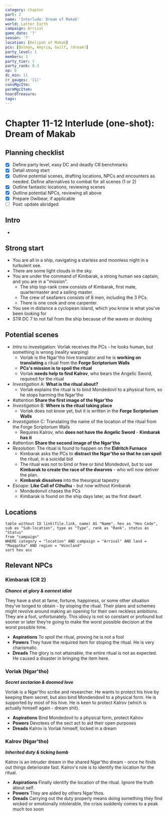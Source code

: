 ```yaml
---
category: chapter
part: 2
name: 'Interlude: Dream of Makab'
world: Latter Earth
campaign: Arrival
game_date: '?'
season: '?'
location: [Kelipah of Makab]
pcs: [Dolman, Amyria, Guilf, (dream)]
party_level: 1
members: 3
party_tier: 1
party_rank: 0.3
xp: 0
dc_min: 11
cr_gauges: '[1]'
consMgcItm: 
permMgcItem: 
hoardTreasure: 
tags: 
---
```


# Chapter 11-12 Interlude (one-shot): Dream of Makab

## Planning checklist

- [x] Define party level, easy DC and deadly CR benchmarks
- [x] Detail strong start
- [x] Outline potential scenes, drafting locations, NPCs and encounters as needed. Define alternatives to combat for all scenes (1 or 2)
- [x] Outline fantastic locations, reviewing scenes
- [x] Outline potential NPCs, reviewing all above
- [x] Prepare Owlbear, if applicable
- [ ] Post: update abridged

## Intro

- 

## Strong start

- You are all in a ship, navigating a starless and moonless night in a turbulent see.
- There are some light clouds in the sky.
- You are under the command of Kimbarak, a strong human sea captain, and you are in a "mission".
	- The ship top-rank crew consists of Kimbarak, first mate, quartermaster and a sailing master.
	- The crew of seafarers consists of 8 men, including the 3 PCs.
	- There is one cook and one carpenter.
- You see in distance a cyclopean island, which you know is what you've been looking for
- STR DC 7 to not fall from the ship because of the waves or docking

## Potential scenes

- *Intro* to investigation: Vorlak receives the PCs - he looks human, but something is wrong (reality warping)
	- Vorlak is the Ngar'tho hive translator and he is **working on translating** a ritual from the **Forge Scriptorium Walls**
	- **PCs's mission is to spoil the ritual**
	- Vorlak **needs help to find Kalrov**, who bears the Angelic Sword, required for the ritual 
- *Investigation* A: **What is the ritual about?**
	- Vorlak explains the ritual is to bind Mondedovil to a physical form, so he stops harming the Ngar'tho
- #attention **Share the first image of the Ngar'tho**
- *Investigation* B: **Where is the ritual taking place**
	- Vorlak does not know yet, but it is written in the **Forge Scriptorium Walls**
- *Investigation* C: Translating the name of the location of the ritual from the Forge Scriptorium Walls
	- Requires Kalrov, who **does not have the Angelic Sword** - **Kimbarak has it**
- #attention **Share the second image of the Ngar'tho**
- *Resolution*: The ritual is found to happen on the **Eldritch Furnace**
	- Kimbarak asks the PCs to **distract the Ngar'tho so that he can spoil** the ritual, in a suicidal bid
	- The ritual was not to bind or free or bind Mondedovil, but to use **Kimbarak to create the race of the dwarves** - who will now deliver the plan.
	- **Kimbarak dissolves** into the theurgical tapestry
- *Escape*: **Like Call of Cthulhu** - but now without Kimbarak
	- Mondedonvil chases the PCs
	- Kimbarak is found on the ship days later, as the first dwarf.

## Locations

```dataview
table without ID link(file.link, name) AS "Name", hex as "Hex Code", sub as "Sub-location", type as "Type", rank as "Rank", status as "Status"
from "campaign"
WHERE category = "location" AND campaign = "Arrival" AND land = "Maqqatba" AND region = "Hincland"
sort hex asc
```

## Relevant NPCs

### Kimbarak (CR 2)
***Chance at glory & earnest idiot***

They have a shot at fame, fortune, happiness, or some other situation they’ve longed to obtain - by stoping the ritual. Their plans and schemes might revolve around making an opening for their own reckless ambitions. They are a fool, unfortunately. This idiocy is not so constant or profound but sooner or later they’re going to make the worst possible decision at the worst possible time.

- **Aspirations** To spoil the ritual, proving he is not a fool
- **Powers** They have the required item for stoping the ritual. He is very charismatic.
- **Dreads** The glory is not attainable, the entire ritual is not as expected. He caused a disaster in bringing the item here.

### Vorlak (Ngar'tho)
***Secret sectarian & doomed love***

Vorlak is a Ngar'tho scribe and researcher. He wants to protect his hive by keeping them secret, but also bind Mondendovil to a physical form. He is supported by most of his hive. He is keen to protect Kalrov (which is actually himself again - dream shit).

- **Aspirations** Bind Mondedovil to a physical form, protect Kalrov
- **Powers** Devotees of the sect act to aid their open purposes
- **Dreads** Kalrov is Vorlak himself, locked in a dream

### Kalrov (Ngar'tho)
***Inherited duty & ticking bomb***

Kalrov is an intruder dream in the shared Ngar'tho dream - once he finds out things deteriorate fast. Kalrov's role is to identify the location for the ritual.

- **Aspirations** Finally identify the location of the ritual. Ignore the truth about self.
- **Powers** They are aided by others Ngar'thos. 
- **Dreads** Carrying out the duty properly means doing something they find wicked or emotionally intolerable, the crisis suddenly comes to a peak much too soon
